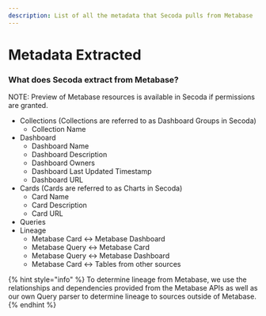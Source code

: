 ```yaml
---
description: List of all the metadata that Secoda pulls from Metabase
---
```


# Metadata Extracted

### What does Secoda extract from Metabase?

NOTE: Preview of Metabase resources is available in Secoda if permissions are granted.&#x20;

* Collections (Collections are referred to as Dashboard Groups in Secoda)
  * Collection Name
* Dashboard
  * Dashboard Name
  * Dashboard Description
  * Dashboard Owners
  * Dashboard Last Updated Timestamp
  * Dashboard URL
* Cards (Cards are referred to as Charts in Secoda)
  * Card Name
  * Card Description
  * Card URL
* Queries
* Lineage
  * Metabase Card <-> Metabase Dashboard
  * Metabase Query <-> Metabase Card
  * Metabase Query <-> Metabase Dashboard
  * Metabase Card <-> Tables from other sources

{% hint style="info" %}
To determine lineage from Metabase, we use the relationships and dependencies provided from the Metabase APIs as well as our own Query parser to determine lineage to sources outside of Metabase.
{% endhint %}
